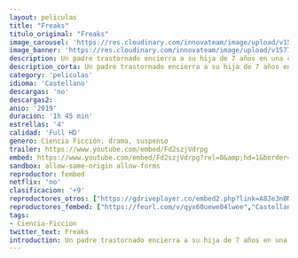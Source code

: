 ```yaml
---
layout: peliculas
title: "Freaks"
titulo_original: "Freaks"
image_carousel: 'https://res.cloudinary.com/innovateam/image/upload/v1577302618/freaks-min_sdvssg.jpg'
image_banner: 'https://res.cloudinary.com/innovateam/image/upload/v1577302616/33313_640-min_crft2z.jpg'
description: Un padre trastornado encierra a su hija de 7 años en una casa, advirtiéndola de los peligros que hay fuera. Pero el misterioso Sr. Snowcone la convence para que se escape y se una a él en una búsqueda profunda de lazos familiares, libertad y venganza.
description_corta: Un padre trastornado encierra a su hija de 7 años en una casa, advirtiéndola de los peligros que hay fuera. Pero el misterioso Sr. Snowcone la convence para que se....
category: 'peliculas'
idioma: 'Castellano'
descargas: 'no'
descargas2:
anio: '2019'
duracion: '1h 45 min'
estrellas: '4'
calidad: 'Full HD'
genero: Ciencia Ficción, drama, suspenso
trailer: https://www.youtube.com/embed/Fd2szjVdrpg
embed: https://www.youtube.com/embed/Fd2szjVdrpg?rel=0&amp;hd=1&border=0&wmode=opaque&enablejsapi=1&modestbranding=1&controls=1&showinfo=1
sandbox: allow-same-origin allow-forms
reproductor: fembed
netflix: 'no'
clasificacion: '+9'
reproductores_otros: ["https://gdriveplayer.co/embed2.php?link=A8Je3n0N4Bg%252FOkHH1OtCKgku47zi%252BiKsp147vQOSCXNwH4k0HO4cdiH%252B%252F1JBPKmRM69oUKVi98IJAzGTMwnmPv6sh8%252B6zHCkXxQwes9lvzxnJXWR6zVwKlvjsZ4cPxzqkZeDvytCfGRav75XHkagBcZgnpejuQicuEnGWftrOWxqF0cY1vFUWP19jzFlIOfZvQAcETGvM%252FRKIqqW%252BZ9zjkQuEe0oCaD1rL36wA27bFhPEXsTc%252BnNZa%252Ft0TBm7jzXo%253D","Castellano"]
reproductores_fembed: ["https://feurl.com/v/qyx60uewe04lwee","Castellano","https://feurl.com/v/xw681i53mgl5qd-","Castellano"]
tags:
- Ciencia-Ficcion
twitter_text: Freaks
introduction: Un padre trastornado encierra a su hija de 7 años en una casa, advirtiéndola de los peligros que hay fuera. Pero el misterioso Sr. Snowcone la convence para que se. ..
---
```













